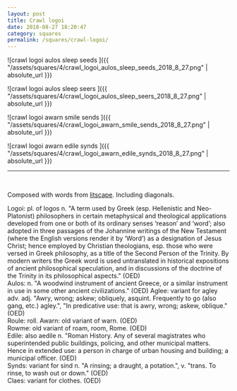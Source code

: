 ```yaml
---
layout: post
title: Crawl logoi
date: 2018-08-27 18:20:47
category: squares
permalink: /squares/crawl-logoi/ 
---
```


![crawl logoi aulos sleep seeds ]({{ "/assets/squares/4/crawl_logoi_aulos_sleep_seeds_2018_8_27.png" | absolute_url }})
&nbsp;

![crawl logoi aulos sleep seers ]({{ "/assets/squares/4/crawl_logoi_aulos_sleep_seers_2018_8_27.png" | absolute_url }})
&nbsp;

![crawl logoi awarn smile sends ]({{ "/assets/squares/4/crawl_logoi_awarn_smile_sends_2018_8_27.png" | absolute_url }})
&nbsp;

![crawl logoi awarn edile synds ]({{ "/assets/squares/4/crawl_logoi_awarn_edile_synds_2018_8_27.png" | absolute_url }})
&nbsp;


---

&nbsp;

Composed with words from [litscape](https://www.litscape.com/). Including diagonals. 

Logoi: pl. of logos n. "A term used by Greek (esp. Hellenistic and Neo-Platonist) philosophers in certain metaphysical and theological applications developed from one or both of its ordinary senses ‘reason’ and ‘word’; also adopted in three passages of the Johannine writings of the New Testament (where the English versions render it by ‘Word’) as a designation of Jesus Christ; hence employed by Christian theologians, esp. those who were versed in Greek philosophy, as a title of the Second Person of the Trinity. By modern writers the Greek word is used untranslated in historical expositions of ancient philosophical speculation, and in discussions of the doctrine of the Trinity in its philosophical aspects." (OED)  
Aulos: n. "A woodwind instrument of ancient Greece, or a similar instrument in use in some other ancient civilizations." (OED) 
Aglee: variant for agley adv. adj. "Awry, wrong; askew; obliquely, asquint. Frequently to go (also gang, etc.) agley.", "In predicative use: that is awry, wrong; askew, oblique." (OED)    
Roule: roll.
Awarn: old variant of warn. (OED)  
Rowme: old variant of roam, room, Rome. (OED)  
Edile: also aedile n. "Roman History. Any of several magistrates who superintended public buildings, policing, and other municipal matters. Hence in extended use: a person in charge of urban housing and building; a municipal officer. (OED)  
Synds: variant for sind n. "A rinsing; a draught, a potation.", v. "trans. To rinse, to wash out or down." (OED)  
Claes: variant for clothes. (OED)  
